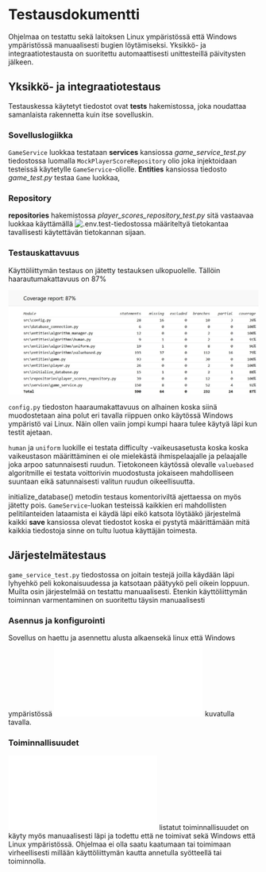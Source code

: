 # Testausdokumentti

Ohjelmaa on testattu sekä laitoksen Linux ympäristössä että Windows ympäristössä manuaalisesti bugien löytämiseksi. Yksikkö- ja integraatiotestausta on suoritettu automaattisesti unittesteillä päivitysten jälkeen.

## Yksikkö- ja integraatiotestaus
Testauskessa käytetyt tiedostot ovat **tests** hakemistossa, joka noudattaa samanlaista rakennetta kuin itse sovelluskin.

### Sovelluslogiikka
`GameService` luokkaa testataan **services** kansiossa *game_service_test.py* tiedostossa luomalla `MockPlayerScoreRepository` olio joka injektoidaan testeissä käytetylle `GameService`-oliolle. **Entities** kansiossa tiedosto *game_test.py* testaa `Game` luokkaa,

### Repository
**repositories** hakemistossa *player_scores_repository_test.py* sitä vastaavaa luokkaa käyttämällä ![.env.test](../.env.test)-tiedostossa määriteltyä tietokantaa tavallisesti käytettävän tietokannan sijaan.

### Testauskattavuus
Käyttöliittymän testaus on jätetty testauksen ulkopuolelle. Tällöin haarautumakattavuus on 87%

![](./kuvat/haaraumakattavuus.jpg)

`config.py` tiedoston haaraumakattavuus on alhainen koska siinä muodostetaan aina polut eri tavalla riippuen onko käytössä Windows ympäristö vai Linux. Näin ollen vaiin jompi kumpi haara tulee käytyä läpi kun testit ajetaan.

`human` ja `uniform` luokille ei testata difficulty -vaikeusasetusta koska koska vaikeustason määrittäminen ei ole mielekästä ihmispelaajalle ja pelaajalle joka arpoo satunnaisesti ruudun. Tietokoneen käytössä olevalle `valuebased` algoritmille ei testata voittorivin muodostusta jokaiseen mahdolliseen suuntaan eikä satunnaisesti valitun ruudun oikeellisuutta.

initialize_database() metodin testaus komentoriviltä ajettaessa on myös jätetty pois. `GameService`-luokan testeissä kaikkien eri mahdollisten pelitilanteiden lataamista ei käydä läpi eikö katsota löytääkö järjestelmä kaikki **save** kansiossa olevat tiedostot koska ei pystytä määrittämään mitä kaikkia tiedostoja sinne on tultu luotua käyttäjän toimesta.

## Järjestelmätestaus
`game_service_test.py` tiedostossa on joitain testejä joilla käydään läpi lyhyehkö peli kokonaisuudessa ja katsotaan päätyykö peli oikein loppuun. Muilta osin järjestelmää on testattu manuaalisesti. Etenkin käyttöliittymän toiminnan varmentaminen on suoritettu täysin manuaalisesti

### Asennus ja konfigurointi
Sovellus on haettu ja asennettu alusta alkaensekä linux että Windows ympäristössä ![käyttöohjeessa](./kayttoohje.md) kuvatulla tavalla.

### Toiminnallisuudet
![Määrittelydokumentissa](./vaatimusmaarittely.md) listatut toiminnallisuudet on käyty myös manuaalisesti läpi ja todettu että ne toimivat sekä Windows että Linux ympäristössä. Ohjelmaa ei olla saatu kaatumaan tai toimimaan virheellisesti millään käyttöliittymän kautta annetulla syötteellä tai toiminnolla.
